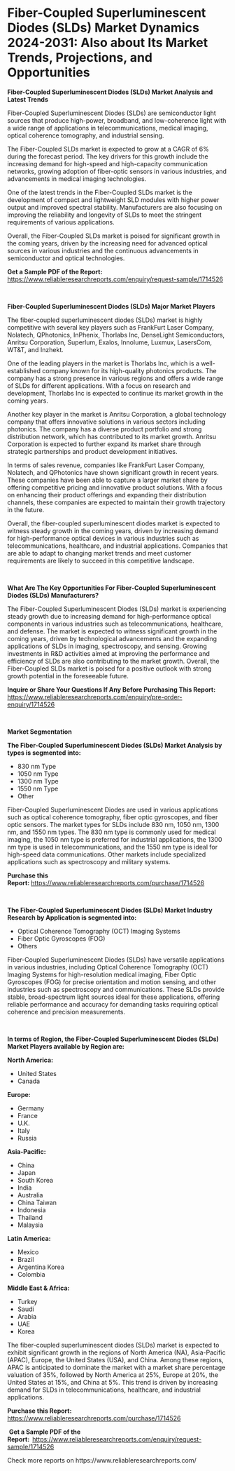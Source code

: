 <p><h1>Fiber-Coupled Superluminescent Diodes (SLDs) Market Dynamics 2024-2031: Also about Its Market Trends, Projections, and Opportunities</h1></p><p><strong>Fiber-Coupled Superluminescent Diodes (SLDs) Market Analysis and Latest Trends</strong></p>
<p><p>Fiber-Coupled Superluminescent Diodes (SLDs) are semiconductor light sources that produce high-power, broadband, and low-coherence light with a wide range of applications in telecommunications, medical imaging, optical coherence tomography, and industrial sensing.</p><p>The Fiber-Coupled SLDs market is expected to grow at a CAGR of 6% during the forecast period. The key drivers for this growth include the increasing demand for high-speed and high-capacity communication networks, growing adoption of fiber-optic sensors in various industries, and advancements in medical imaging technologies.</p><p>One of the latest trends in the Fiber-Coupled SLDs market is the development of compact and lightweight SLD modules with higher power output and improved spectral stability. Manufacturers are also focusing on improving the reliability and longevity of SLDs to meet the stringent requirements of various applications.</p><p>Overall, the Fiber-Coupled SLDs market is poised for significant growth in the coming years, driven by the increasing need for advanced optical sources in various industries and the continuous advancements in semiconductor and optical technologies.</p></p>
<p><strong>Get a Sample PDF of the Report:&nbsp;</strong> <a href="https://www.reliableresearchreports.com/enquiry/request-sample/1714526">https://www.reliableresearchreports.com/enquiry/request-sample/1714526</a></p>
<p>&nbsp;</p>
<p><strong>Fiber-Coupled Superluminescent Diodes (SLDs) Major Market Players</strong></p>
<p><p>The fiber-coupled superluminescent diodes (SLDs) market is highly competitive with several key players such as FrankFurt Laser Company, Nolatech, QPhotonics, InPhenix, Thorlabs Inc, DenseLight Semiconductors, Anritsu Corporation, Superlum, Exalos, Innolume, Luxmux, LasersCom, WT&T, and Inzhekt.</p><p>One of the leading players in the market is Thorlabs Inc, which is a well-established company known for its high-quality photonics products. The company has a strong presence in various regions and offers a wide range of SLDs for different applications. With a focus on research and development, Thorlabs Inc is expected to continue its market growth in the coming years.</p><p>Another key player in the market is Anritsu Corporation, a global technology company that offers innovative solutions in various sectors including photonics. The company has a diverse product portfolio and strong distribution network, which has contributed to its market growth. Anritsu Corporation is expected to further expand its market share through strategic partnerships and product development initiatives.</p><p>In terms of sales revenue, companies like FrankFurt Laser Company, Nolatech, and QPhotonics have shown significant growth in recent years. These companies have been able to capture a larger market share by offering competitive pricing and innovative product solutions. With a focus on enhancing their product offerings and expanding their distribution channels, these companies are expected to maintain their growth trajectory in the future.</p><p>Overall, the fiber-coupled superluminescent diodes market is expected to witness steady growth in the coming years, driven by increasing demand for high-performance optical devices in various industries such as telecommunications, healthcare, and industrial applications. Companies that are able to adapt to changing market trends and meet customer requirements are likely to succeed in this competitive landscape.</p></p>
<p>&nbsp;</p>
<p><strong>What Are The Key Opportunities For Fiber-Coupled Superluminescent Diodes (SLDs) Manufacturers?</strong></p>
<p><p>The Fiber-Coupled Superluminescent Diodes (SLDs) market is experiencing steady growth due to increasing demand for high-performance optical components in various industries such as telecommunications, healthcare, and defense. The market is expected to witness significant growth in the coming years, driven by technological advancements and the expanding applications of SLDs in imaging, spectroscopy, and sensing. Growing investments in R&D activities aimed at improving the performance and efficiency of SLDs are also contributing to the market growth. Overall, the Fiber-Coupled SLDs market is poised for a positive outlook with strong growth potential in the foreseeable future.</p></p>
<p><strong>Inquire or Share Your Questions If Any Before Purchasing This Report:</strong> <a href="https://www.reliableresearchreports.com/enquiry/pre-order-enquiry/1714526">https://www.reliableresearchreports.com/enquiry/pre-order-enquiry/1714526</a></p>
<p>&nbsp;</p>
<p><strong>Market Segmentation</strong></p>
<p><strong>The Fiber-Coupled Superluminescent Diodes (SLDs) Market Analysis by types is segmented into:</strong></p>
<p><ul><li>830 nm Type</li><li>1050 nm Type</li><li>1300 nm Type</li><li>1550 nm Type</li><li>Other</li></ul></p>
<p><p>Fiber-Coupled Superluminescent Diodes are used in various applications such as optical coherence tomography, fiber optic gyroscopes, and fiber optic sensors. The market types for SLDs include 830 nm, 1050 nm, 1300 nm, and 1550 nm types. The 830 nm type is commonly used for medical imaging, the 1050 nm type is preferred for industrial applications, the 1300 nm type is used in telecommunications, and the 1550 nm type is ideal for high-speed data communications. Other markets include specialized applications such as spectroscopy and military systems.</p></p>
<p><strong>Purchase this Report:&nbsp;</strong><a href="https://www.reliableresearchreports.com/purchase/1714526">https://www.reliableresearchreports.com/purchase/1714526</a></p>
<p>&nbsp;</p>
<p><strong>The Fiber-Coupled Superluminescent Diodes (SLDs) Market Industry Research by Application is segmented into:</strong></p>
<p><ul><li>Optical Coherence Tomography (OCT) Imaging Systems</li><li>Fiber Optic Gyroscopes (FOG)</li><li>Others</li></ul></p>
<p><p>Fiber-Coupled Superluminescent Diodes (SLDs) have versatile applications in various industries, including Optical Coherence Tomography (OCT) Imaging Systems for high-resolution medical imaging, Fiber Optic Gyroscopes (FOG) for precise orientation and motion sensing, and other industries such as spectroscopy and communications. These SLDs provide stable, broad-spectrum light sources ideal for these applications, offering reliable performance and accuracy for demanding tasks requiring optical coherence and precision measurements.</p></p>
<p>&nbsp;</p>
<p><strong>In terms of Region, the Fiber-Coupled Superluminescent Diodes (SLDs) Market Players available by Region are:</strong></p>
<p>
    <p> <strong> North America: </strong>
        <ul>
            <li>United States</li>
            <li>Canada</li>
        </ul>
        </p> 
    <p> <strong> Europe: </strong>
        <ul>
            <li>Germany</li>
            <li>France</li>
            <li>U.K.</li>
            <li>Italy</li>
            <li>Russia</li>
        </ul>
        </p> 
    <p> <strong> Asia-Pacific: </strong>
        <ul>
            <li>China</li>
            <li>Japan</li>
            <li>South Korea</li>
            <li>India</li>
            <li>Australia</li>
            <li>China Taiwan</li>
            <li>Indonesia</li>
            <li>Thailand</li>
            <li>Malaysia</li>
        </ul>
        </p> 
    <p> <strong> Latin America: </strong>
        <ul>
            <li>Mexico</li>
            <li>Brazil</li>
            <li>Argentina Korea</li>
            <li>Colombia</li>
        </ul>
        </p> 
    <p> <strong> Middle East & Africa: </strong>
        <ul>
            <li>Turkey</li>
            <li>Saudi</li>
            <li>Arabia</li>
            <li>UAE</li>
            <li>Korea</li>
        </ul>
    </p>
    </p>
<p><p>The fiber-coupled superluminescent diodes (SLDs) market is expected to exhibit significant growth in the regions of North America (NA), Asia-Pacific (APAC), Europe, the United States (USA), and China. Among these regions, APAC is anticipated to dominate the market with a market share percentage valuation of 35%, followed by North America at 25%, Europe at 20%, the United States at 15%, and China at 5%. This trend is driven by increasing demand for SLDs in telecommunications, healthcare, and industrial applications.</p></p>
<p><strong>Purchase this Report: </strong><a href="https://www.reliableresearchreports.com/purchase/1714526">https://www.reliableresearchreports.com/purchase/1714526</a></p>
<p>&nbsp;<strong>Get a Sample PDF of the Report:&nbsp;&nbsp;</strong><a href="https://www.reliableresearchreports.com/enquiry/request-sample/1714526">https://www.reliableresearchreports.com/enquiry/request-sample/1714526</a></p>
<p><strong></strong></p>
<p>Check more reports on https://www.reliableresearchreports.com/</p>